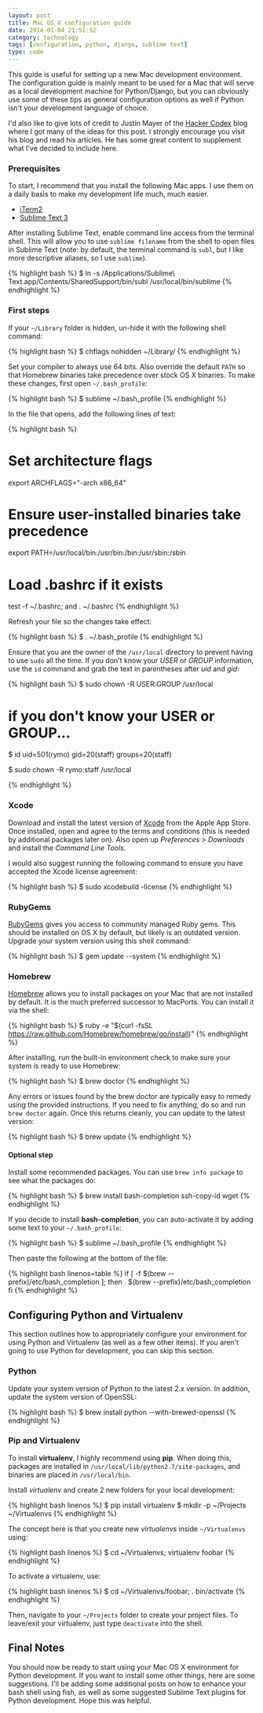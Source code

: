 ```yaml
---
layout: post
title: Mac OS X configuration guide
date: 2014-01-04 21:51:52
category: technology
tags: [configuration, python, django, sublime text]
type: code
---
```


This guide is useful for setting up a new Mac development environment. The configuration guide is mainly meant to be used for a Mac that will serve as a local development machine for Python/Django, but you can obviously use some of these tips as general configuration options as well if Python isn't your development language of choice.

I'd also like to give lots of credit to Justin Mayer of the [Hacker Codex][codex] blog where I got many of the ideas for this post. I strongly encourage you visit his blog and read his articles. He has some great content to supplement what I've decided to include here.

### Prerequisites
To start, I recommend that you install the following Mac apps. I use them on a daily basis to make my development life much, much easier.

* [iTerm2][iterm]
* [Sublime Text 3][sublime]

After installing Sublime Text, enable command line access from the terminal shell. This will allow you to use `sublime filename` from the shell to open files in Sublime Text (note: by default, the terminal command is `subl`, but I like more descriptive aliases, so I use `sublime`).

{% highlight bash %}
$ ln -s /Applications/Sublime\ Text.app/Contents/SharedSupport/bin/subl /usr/local/bin/sublime
{% endhighlight %}

### First steps
If your `~/Library` folder is hidden, un-hide it with the following shell command:

{% highlight bash %}
$ chflags nohidden ~/Library/
{% endhighlight %}

Set your compiler to always use 64 bits. Also override the default `PATH` so that Homebrew binaries take precedence over stock OS X binaries. To make these changes, first open `~/.bash_profile`:

{% highlight bash %}
$ sublime ~/.bash_profile
{% endhighlight %}

In the file that opens, add the following lines of text:

{% highlight bash %}
# Set architecture flags
export ARCHFLAGS="-arch x86_64"
# Ensure user-installed binaries take precedence
export PATH=/usr/local/bin:/usr/bin:/bin:/usr/sbin:/sbin
# Load .bashrc if it exists
test -f ~/.bashrc; and . ~/.bashrc
{% endhighlight %}

Refresh your file so the changes take effect:

{% highlight bash %}
$ . ~/.bash_profile
{% endhighlight %}

Ensure that you are the owner of the `/usr/local` directory to prevent having to use `sudo` all the time. If you don't know your _USER_ or _GROUP_ information, use the `id` command and grab the text in parentheses after _uid_ and _gid_:

{% highlight bash %}
$ sudo chown -R USER:GROUP /usr/local

# if you don't know your USER or GROUP...
$ id
uid=501(rymo) gid=20(staff) groups=20(staff)

$ sudo chown -R rymo:staff /usr/local

{% endhighlight %}

### Xcode
Download and install the latest version of [Xcode][xcode] from the Apple App Store. Once installed, open and agree to the terms and conditions (this is needed by additional packages later on). Also open up _Preferences > Downloads_ and install the _Command Line Tools_.

I would also suggest running the following command to ensure you have accepted the Xcode license agreement:

{% highlight bash %}
$ sudo xcodebuild -license
{% endhighlight %}

### RubyGems
[RubyGems][rubygems] gives you access to community managed Ruby gems. This should be installed on OS X by default, but likely is an outdated version. Upgrade your system version using this shell command:

{% highlight bash %}
$ gem update --system
{% endhighlight %}

### Homebrew
[Homebrew][homebrew] allows you to install packages on your Mac that are not installed by default. It is the much preferred successor to MacPorts. You can install it via the shell:

{% highlight bash %}
$ ruby -e "$(curl -fsSL https://raw.github.com/Homebrew/homebrew/go/install)"
{% endhighlight %}

After installing, run the built-in environment check to make sure your system is ready to use Homebrew:

{% highlight bash %}
$ brew doctor
{% endhighlight %}

Any errors or issues found by the brew doctor are typically easy to remedy using the provided instructions. If you need to fix anything, do so and run `brew doctor` again. Once this returns cleanly, you can update to the latest version:

{% highlight bash %}
$ brew update
{% endhighlight %}

#### Optional step
Install some recommended packages. You can use `brew info package` to see what the packages do:

{% highlight bash %}
$ brew install bash-completion ssh-copy-id wget
{% endhighlight %}

If you decide to install __bash-completion__, you can auto-activate it by adding some text to your `~/.bash_profile`:

{% highlight bash %}
$ sublime ~/.bash_profile
{% endhighlight %}

Then paste the following at the bottom of the file:

{% highlight bash linenos=table %}
if [ -f $(brew --prefix)/etc/bash_completion ]; then
    . $(brew --prefix)/etc/bash_completion
fi
{% endhighlight %}

## Configuring Python and Virtualenv
This section outlines how to appropriately configure your environment for using Python and Virtualenv (as well as a few other items). If you aren't going to use Python for development, you can skip this section.

### Python
Update your system version of Python to the latest 2.x version. In addition, update the system version of OpenSSL:

{% highlight bash %}
$ brew install python --with-brewed-openssl
{% endhighlight %}

### Pip and Virtualenv
To install __virtualenv__, I highly recommend using __pip__. When doing this, packages are installed in `/usr/local/lib/python2.7/site-packages`, and binaries are placed in `/usr/local/bin`.

Install _virtualenv_ and create 2 new folders for your local development:

{% highlight bash linenos %}
$ pip install virtualenv
$ mkdir -p ~/Projects ~/Virtualenvs
{% endhighlight %}

The concept here is that you create new _virtualenvs_ inside `~/Virtualenvs` using:

{% highlight bash linenos %}
$ cd ~/Virtualenvs; virtualenv foobar
{% endhighlight %}

To activate a virtualenv, use:

{% highlight bash linenos %}
$ cd ~/Virtualenvs/foobar; . bin/activate
{% endhighlight %}

Then, navigate to your `~/Projects` folder to create your project files. To leave/exit your virtualenv, just type `deactivate` into the shell.

## Final Notes
You should now be ready to start using your Mac OS X environment for Python development. If you want to install some other things, here are some suggestions. I'll be adding some additional posts on how to enhance your bash shell using fish, as well as some suggested Sublime Text plugins for Python development. Hope this was helpful.

[codex]: http://hackercodex.com/
[iterm]: http://www.iterm2.com/
[sublime]: http://www.sublimetext.com/3
[xcode]: https://developer.apple.com/xcode/
[rubygems]: http://rubygems.org/
[homebrew]: http://brew.sh/